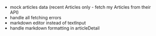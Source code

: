 * mock articles data (recent Articles only - fetch my Articles from their API)
* handle all fetching errors
* markdown editor instead of textInput
* handle markdown formatting in articleDetail
